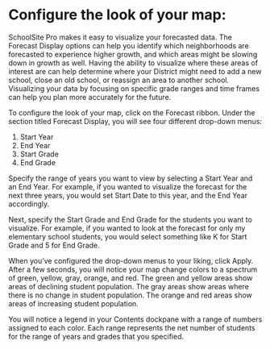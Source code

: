 # Configure the look of your map:
SchoolSite Pro makes it easy to visualize your forecasted data. The Forecast Display options can help you identify which neighborhoods are forecasted to experience higher growth, and which areas might be slowing down in growth as well. Having the ability to visualize where these areas of interest are can help determine where your District might need to add a new school, close an old school, or reassign an area to another school. Visualizing your data by focusing on specific grade ranges and time frames can help you plan more accurately for the future. 

To configure the look of your map, click on the Forecast ribbon. Under the section titled Forecast Display, you will see four different drop-down menus:

1. Start Year
2. End Year
3. Start Grade
4. End Grade

Specify the range of years you want to view by selecting a Start Year and an End Year. For example, if you wanted to visualize the forecast for the next three years, you would set Start Date to this year, and the End Year accordingly. 

Next, specify the Start Grade and End Grade for the students you want to visualize. For example, if you wanted to look at the forecast for only my elementary school students, you would select something like K for Start Grade and 5 for End Grade. 

When you’ve configured the drop-down menus to your liking, click Apply. After a few seconds, you will notice your map change colors to a spectrum of green, yellow, gray, orange, and red. The green and yellow areas show areas of declining student population. The gray areas show areas where there is no change in student population. The orange and red areas show areas of increasing student population. 

You will notice a legend in your Contents dockpane with a range of numbers assigned to each color. Each range represents the net number of students for the range of years and grades that you specified.  

